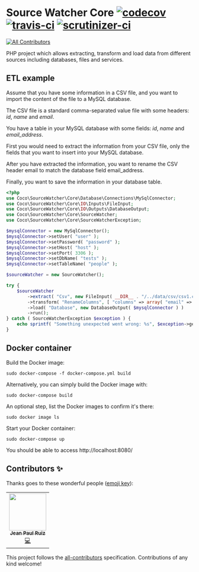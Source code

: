 # Source Watcher Core [![codecov](https://codecov.io/gh/TheCocoTeam/source-watcher-core/branch/master/graph/badge.svg)](https://codecov.io/gh/TheCocoTeam/source-watcher-core) [![travis-ci](https://travis-ci.com/TheCocoTeam/source-watcher-core.svg?branch=master)](https://travis-ci.com/github/TheCocoTeam/source-watcher-core) [![scrutinizer-ci](https://scrutinizer-ci.com/g/TheCocoTeam/source-watcher-core/badges/quality-score.png?b=master)](https://scrutinizer-ci.com/g/TheCocoTeam/source-watcher-core/?branch=master)
<!-- ALL-CONTRIBUTORS-BADGE:START - Do not remove or modify this section -->
[![All Contributors](https://img.shields.io/badge/all_contributors-1-orange.svg?style=flat-square)](#contributors-)
<!-- ALL-CONTRIBUTORS-BADGE:END -->

PHP project which allows extracting, transform and load data from different sources including databases, files and services.

## ETL example

Assume that you have some information in a CSV file, and you want to import the content of the file to a MySQL database.

The CSV file is a standard comma-separated value file with some headers: *id*, *name* and *email*.

You have a table in your MySQL database with some fields: *id*, *name* and *email_address*.

First you would need to extract the information from your CSV file, only the fields that you want to insert into your MySQL database.

After you have extracted the information, you want to rename the CSV header email to match the database field email_address.

Finally, you want to save the information in your database table.

```php
<?php
use Coco\SourceWatcher\Core\Database\Connections\MySqlConnector;
use Coco\SourceWatcher\Core\IO\Inputs\FileInput;
use Coco\SourceWatcher\Core\IO\Outputs\DatabaseOutput;
use Coco\SourceWatcher\Core\SourceWatcher;
use Coco\SourceWatcher\Core\SourceWatcherException;

$mysqlConnector = new MySqlConnector();
$mysqlConnector->setUser( "user" );
$mysqlConnector->setPassword( "password" );
$mysqlConnector->setHost( "host" );
$mysqlConnector->setPort( 3306 );
$mysqlConnector->setDbName( "tests" );
$mysqlConnector->setTableName( "people" );

$sourceWatcher = new SourceWatcher();

try {
    $sourceWatcher
        ->extract( "Csv", new FileInput( __DIR__ . "/../data/csv/csv1.csv" ), [ "columns" => array( "name", "email" ) ] )
        ->transform( "RenameColumns", [ "columns" => array( "email" => "email_address" ) ] )
        ->load( "Database", new DatabaseOutput( $mysqlConnector ) )
        ->run();
} catch ( SourceWatcherException $exception ) {
    echo sprintf( "Something unexpected went wrong: %s", $exception->getMessage() );
}
```

## Docker container

Build the Docker image:

```shell
sudo docker-compose -f docker-compose.yml build
```

Alternatively, you can simply build the Docker image with:

```shell
sudo docker-compose build
```

An optional step, list the Docker images to confirm it's there:

```shell
sudo docker image ls
```

Start your Docker container:

```shell
sudo docker-compose up
```

You should be able to access http://localhost:8080/

## Contributors ✨

Thanks goes to these wonderful people ([emoji key](https://allcontributors.org/docs/en/emoji-key)):

<!-- ALL-CONTRIBUTORS-LIST:START - Do not remove or modify this section -->
<!-- prettier-ignore-start -->
<!-- markdownlint-disable -->
<table>
  <tr>
    <td align="center"><a href="http://bit.ly/jprv-linkedin"><img src="https://avatars0.githubusercontent.com/u/4614970?v=4" width="100px;" alt=""/><br /><sub><b>Jean Paul Ruiz</b></sub></a><br /><a href="https://github.com/TheCocoTeam/source-watcher-core/commits?author=jpruiz114" title="Code">💻</a></td>
  </tr>
</table>

<!-- markdownlint-enable -->
<!-- prettier-ignore-end -->
<!-- ALL-CONTRIBUTORS-LIST:END -->

This project follows the [all-contributors](https://github.com/all-contributors/all-contributors) specification. Contributions of any kind welcome!